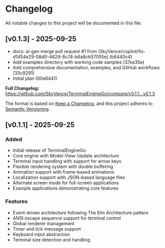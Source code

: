 # Changelog

All notable changes to this project will be documented in this file.


## [v0.1.3] - 2025-09-25

- docs: ai-gen merge pull request #1 from [SkyVence/copilot/fix-d1454e29-08d0-4629-8c74-b6a8cb57055e] (b6440c4)
- Add examples directory with working code samples (37ea35e)
- Add comprehensive documentation, examples, and GitHub workflows (33c9291)
- Initial plan (00e6441)

**Full Changelog:** https://github.com/SkyVence/TerminalEngineGo/compare/v0.1.1...v0.1.3

The format is based on [Keep a Changelog](https://keepachangelog.com/en/1.0.0/),
and this project adheres to [Semantic Versioning](https://semver.org/spec/v2.0.0.html).

## [v0.1.1] - 2025-09-25

### Added
- Initial release of TerminalEngineGo
- Core engine with Model-View-Update architecture
- Terminal input handling with support for arrow keys
- Flexible rendering system with double buffering
- Animation support with frame-based animations
- Localization support with JSON-based language files
- Alternate screen mode for full-screen applications
- Example applications demonstrating core features

### Features
- Event-driven architecture following The Elm Architecture pattern
- ANSI escape sequence support for terminal control
- Global renderer management
- Timer and tick message support
- Keyboard input abstraction
- Terminal size detection and handling
